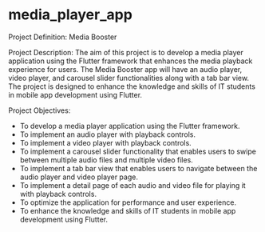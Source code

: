 # media_player_app

Project Definition: Media Booster

Project Description:
The aim of this project is to develop a media player application using the Flutter framework that
enhances the media playback experience for users. The Media Booster app will have an audio
player, video player, and carousel slider functionalities along with a tab bar view. The project is
designed to enhance the knowledge and skills of IT students in mobile app development using
Flutter.

Project Objectives:
- To develop a media player application using the Flutter framework.
- To implement an audio player with playback controls.
- To implement a video player with playback controls.
- To implement a carousel slider functionality that enables users to swipe between multiple audio
files and multiple video files.
- To implement a tab bar view that enables users to navigate between the audio player and video
player page.
- To implement a detail page of each audio and video file for playing it with playback controls.
- To optimize the application for performance and user experience.
- To enhance the knowledge and skills of IT students in mobile app development using Flutter.
